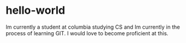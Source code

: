 # hello-world


Im currently a student at columbia studying CS and Im currently in the process of learning GIT.
I would love to become proficient at this.
